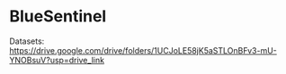 # BlueSentinel
Datasets: https://drive.google.com/drive/folders/1UCJoLE58jK5aSTLOnBFv3-mU-YNOBsuV?usp=drive_link
